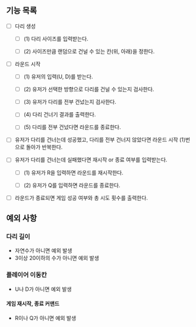 ## 기능 목록

- [ ] 다리 생성
  - [ ] (1) 다리 사이즈를 입력받는다.
  - [ ] (2) 사이즈만큼 랜덤으로 건널 수 있는 칸(위, 아래)을 정한다.


- [ ] 라운드 시작
  - [ ] (1) 유저의 입력(U, D)를 받는다.
  - [ ] (2) 유저가 선택한 방향으로 다리를 건널 수 있는지 검사한다.
  - [ ] (3) 유저가 다리를 전부 건넜는지 검사한다.
  - [ ] (4) 다리 건너기 결과를 출력한다.
  - [ ] (5) 다리를 전부 건넜다면 라운드를 종료한다.


- [ ] 유저가 다리를 건너는데 성공했고, 다리를 전부 건너지 않았다면 라운드 시작 (1)번으로 돌아가 반복한다. 


- [ ] 유저가 다리를 건너는데 실패했다면 재시작 or 종료 여부를 입력받는다.
  - [ ] (1) 유저가 R을 입력하면 라운드를 재시작한다.
  - [ ] (2) 유저가 Q를 입력하면 라운드를 종료한다.


- [ ] 라운드가 종료되면 게임 성공 여부와 총 시도 횟수를 출력한다.


## 예외 사항

### 다리 길이

* 자연수가 아니면 예외 발생
* 3이상 20이하의 수가 아니면 예외 발생

### 플레이어 이동칸

* U나 D가 아니면 예외 발생

#### 게임 재시작, 종료 커맨드

* R이나 Q가 아니면 예외 발생